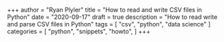 +++
author = "Ryan Plyler"
title = "How to read and write CSV files in Python"
date = "2020-09-17"
draft = true
description = "How to read write and parse CSV files in Python"
tags = [
    "csv",
    "python",
    "data science"
]
categories = [
    "python",
    "snippets",
    "howto",
]
+++
